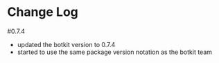 # Change Log

#0.7.4
* updated the botkit version to 0.7.4
* started to use the same package version notation as the botkit team